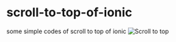 # scroll-to-top-of-ionic
some simple codes of scroll to top of ionic 
![Scroll to top](https://raw.githubusercontent.com/HelloYu/scroll-to-top-of-ionic/master/Scroll-to-top.jpg "Scroll to top")